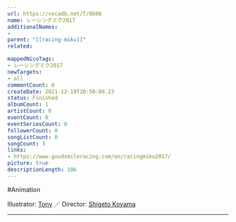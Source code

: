 ```yaml
---
url: https://vocadb.net/T/8606
name: レーシングミク2017
additionalNames: 
- 
parent: "[[racing-miku]]"
related:

mappedNicoTags:
- レーシングミク2017
newTargets:
- all
commentCount: 0
createDate: 2021-12-19T20:50:08.23
status: Finished
albumCount: 1
artistCount: 0
eventCount: 0
eventSeriesCount: 0
followerCount: 0
songListCount: 0
songCount: 3
links: 
- https://www.goodsmileracing.com/en/racingmiku2017/
picture: true
descriptionLength: 106
---
```


#Animation

Illustrator: [Tony](https://vocadb.net/Ar/21175) ／ Director: [Shigeto Koyama](https://vocadb.net/Ar/29681)

---

